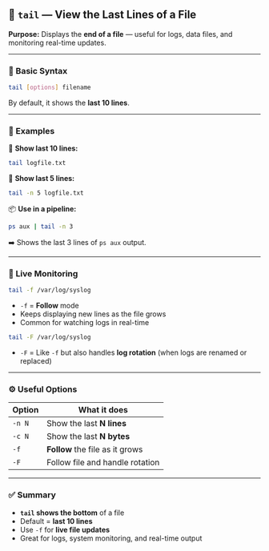 ## 🔽 `tail` — View the Last Lines of a File

**Purpose:**
Displays the **end of a file** — useful for logs, data files, and monitoring real-time updates.

---

### 🧾 Basic Syntax

```bash
tail [options] filename
```

By default, it shows the **last 10 lines**.

---

### 📁 Examples

📄 **Show last 10 lines:**

```bash
tail logfile.txt
```

🔢 **Show last 5 lines:**

```bash
tail -n 5 logfile.txt
```

📦 **Use in a pipeline:**

```bash
ps aux | tail -n 3
```

➡️ Shows the last 3 lines of `ps aux` output.

---

### 📡 Live Monitoring

```bash
tail -f /var/log/syslog
```

* `-f` = **Follow** mode
* Keeps displaying new lines as the file grows
* Common for watching logs in real-time

```bash
tail -F /var/log/syslog
```

* `-F` = Like `-f` but also handles **log rotation** (when logs are renamed or replaced)

---

### ⚙️ Useful Options

| Option | What it does                    |
| ------ | ------------------------------- |
| `-n N` | Show the last **N lines**       |
| `-c N` | Show the last **N bytes**       |
| `-f`   | **Follow** the file as it grows |
| `-F`   | Follow file and handle rotation |

---

### ✅ Summary

* **`tail` shows the bottom** of a file
* Default = **last 10 lines**
* Use `-f` for **live file updates**
* Great for logs, system monitoring, and real-time output
